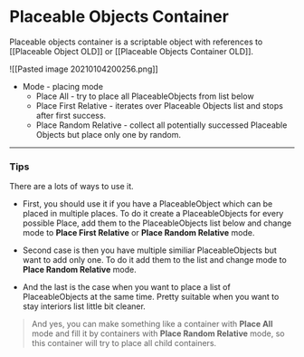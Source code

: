 # Placeable Objects Container
Placeable objects container is a scriptable object with references to [[Placeable Object OLD]] or [[Placeable Objects Container OLD]].

![[Pasted image 20210104200256.png]]


- Mode - placing mode
	- Place All - try to place all PlaceableObjects from list below
	- Place First Relative - iterates over Placeable Objects list and stops after first success.
	- Place Random Relative - collect all potentially successed Placeable Objects but place only one by random.

---
### Tips


There are a lots of ways to use it.

- First, you should use it if you have a PlaceableObject which can be placed in multiple places. To do it create a PlaceableObjects for every possible Place, add them to the PlaceableObjects list below and change mode to **Place First Relative** or **Place Random Relative** mode.

- Second case is then you have multiple similiar PlaceableObjects but want to add only one. To do it add them to the list and change mode to **Place Random Relative** mode.

- And the last is the case when you want to place a list of PlaceableObjects at the same time. Pretty suitable when you want to stay interiors list little bit cleaner.

>And yes, you can make something like a container with **Place All** mode and fill it by containers with  **Place Random Relative** mode, so this container will try to place all child containers.